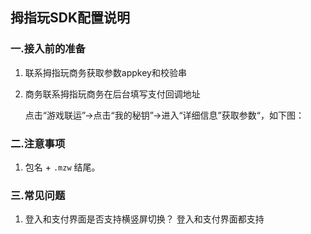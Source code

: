 ## 拇指玩SDK配置说明

###  一.接入前的准备

  1. 联系拇指玩商务获取参数appkey和校验串

  2. 商务联系拇指玩商务在后台填写支付回调地址

     点击“游戏联运”->点击“我的秘钥”->进入“详细信息”获取参数“，如下图：  




### 二.注意事项

  1.  包名 +   `.mzw`   结尾。



### 三.常见问题

   1. 登入和支付界面是否支持横竖屏切换？
          登入和支付界面都支持
